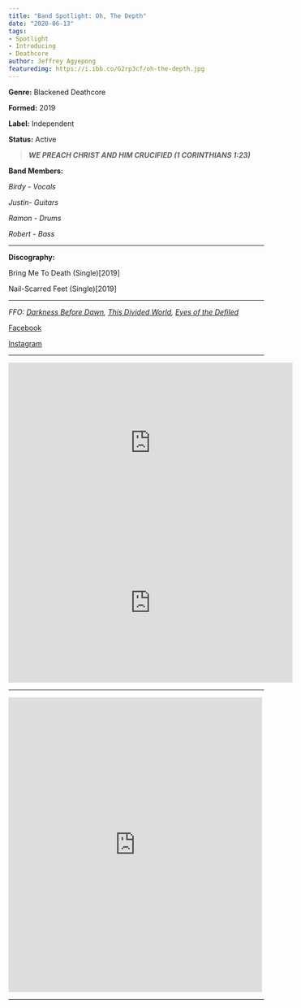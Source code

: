 ```yaml
---
title: "Band Spotlight: Oh, The Depth"
date: "2020-06-13"
tags:
- Spotlight
- Introducing
- Deathcore
author: Jeffrey Agyepong
featuredimg: https://i.ibb.co/G2rp3cf/oh-the-depth.jpg
---
```


**Genre:** Blackened Deathcore

**Formed:** 2019

**Label:** Independent

**Status:** Active

> **_WE PREACH CHRIST AND HIM CRUCIFIED (1 CORINTHIANS 1:23)_**

**Band Members:**

_Birdy - Vocals_

_Justin- Guitars_

_Ramon - Drums_

_Robert - Bass_

<hr>

**Discography:**

Bring Me To Death (Single)\[2019\]

Nail-Scarred Feet (Single)\[2019\]

<hr>

_FFO: [Darkness Before Dawn](https://www.youtube.com/watch?v=SKpfCEWTjeA), [This Divided World](https://www.youtube.com/watch?v=7zLoAHb_DFc), [Eyes of the Defiled](https://www.reverbnation.com/play_now/song_12298550)_

[Facebook](https://web.facebook.com/ohthedepth)

[Instagram](https://www.instagram.com/oh_the_depth/)

<hr>

<div class="video-container"><iframe src="https://www.youtube.com/embed/BT5bDc--liI" width="560" height="315" frameborder="0"></iframe></div>



<div class="video-container"><iframe src="https://www.youtube.com/embed/98yszdpMbu0" width="560" height="315" frameborder="0"></iframe></div>




<hr>


<div style="max-width: 500px;"><div style="left: 0; width: 100%; height: 0; position: relative; padding-bottom: 100%; padding-top: 80px;"><iframe src="https://open.spotify.com/embed/artist/7J27xACCtVO392WY9Eve5y" style="border: 0; top: 0; left: 0; width: 100%; height: 100%; position: absolute;" allowfullscreen scrolling="no" allow="encrypted-media"></iframe></div></div>

<hr>